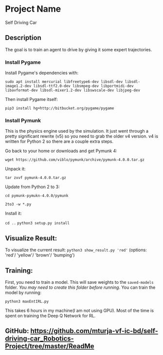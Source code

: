 # Project Name
Self Driving Car

## Description
The goal is to train an agent to drive by giving it some expert trajectories.

### Install Pygame

Install Pygame's dependencies with:

`sudo apt install mercurial libfreetype6-dev libsdl-dev libsdl-image1.2-dev libsdl-ttf2.0-dev libsmpeg-dev libportmidi-dev libavformat-dev libsdl-mixer1.2-dev libswscale-dev libjpeg-dev`

Then install Pygame itself:

`pip3 install hg+http://bitbucket.org/pygame/pygame`

### Install Pymunk

This is the physics engine used by the simulation. It just went through a pretty significant rewrite (v5) so you need to grab the older v4 version. v4 is written for Python 2 so there are a couple extra steps.

Go back to your home or downloads and get Pymunk 4:

`wget https://github.com/viblo/pymunk/archive/pymunk-4.0.0.tar.gz`

Unpack it:

`tar zxvf pymunk-4.0.0.tar.gz`

Update from Python 2 to 3:

`cd pymunk-pymukn-4.0.0/pymunk`

`2to3 -w *.py`

Install it:

`cd ..`
`python3 setup.py install`

## Visualize Result:
To visualize the current result: `python3 show_result.py 'red'` (options: 'red'/ 'yellow'/ 'brown'/ 'bumping')

## Training:
First, you need to train a model. This will save weights to the `saved-models` folder. *You may need to create this folder before running*. You can train the model by running:

`python3 maxEntIRL.py`

This takes 6 hours in my machine(I am not using GPU). Most of the time is spent on training the Deep Q Network for RL.

## GitHub: https://github.com/mturja-vf-ic-bd/self-driving-car_Robotics-Project/tree/master/ReadMe